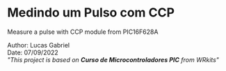 # **Medindo um Pulso com CCP**
Measure a pulse with CCP module from PIC16F628A

Author: Lucas Gabriel <br/>
Date: 07/09/2022 <br/>
_"This project is based on **Curso de Microcontroladores PIC** from WRkits"_
